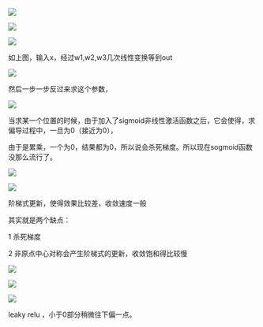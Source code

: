 ![](https://gitee.com/hxc8/images2/raw/master/img/202407172203752.jpg)

![](https://gitee.com/hxc8/images2/raw/master/img/202407172203459.jpg)

![](https://gitee.com/hxc8/images2/raw/master/img/202407172203427.jpg)

如上图，输入x，经过w1,w2,w3几次线性变换等到out

![](https://gitee.com/hxc8/images2/raw/master/img/202407172203628.jpg)

然后一步一步反过来求这个参数，

![](https://gitee.com/hxc8/images2/raw/master/img/202407172203224.jpg)

当求某一个位置的时候，由于加入了sigmoid非线性激活函数之后，它会使得，求偏导过程中，一旦为0（接近为0），

由于是累乘，一个为0，结果都为0，所以说会杀死梯度。所以现在sogmoid函数没那么流行了。

![](https://gitee.com/hxc8/images2/raw/master/img/202407172203477.jpg)

![](https://gitee.com/hxc8/images2/raw/master/img/202407172203729.jpg)

阶梯式更新，使得效果比较差，收敛速度一般

其实就是两个缺点：

1 杀死梯度

2 非原点中心对称会产生阶梯式的更新，收敛饱和得比较慢

![](https://gitee.com/hxc8/images2/raw/master/img/202407172203364.jpg)

![](https://gitee.com/hxc8/images2/raw/master/img/202407172203127.jpg)

![](https://gitee.com/hxc8/images2/raw/master/img/202407172203742.jpg)

leaky relu ，小于0部分稍微往下偏一点。